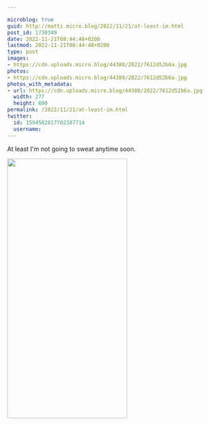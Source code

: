 ```yaml
---

microblog: true
guid: http://matti.micro.blog/2022/11/21/at-least-im.html
post_id: 1730349
date: 2022-11-21T08:44:48+0200
lastmod: 2022-11-21T08:44:48+0200
type: post
images:
- https://cdn.uploads.micro.blog/44388/2022/7612d52b6a.jpg
photos:
- https://cdn.uploads.micro.blog/44388/2022/7612d52b6a.jpg
photos_with_metadata:
- url: https://cdn.uploads.micro.blog/44388/2022/7612d52b6a.jpg
  width: 277
  height: 600
permalink: /2022/11/21/at-least-im.html
twitter:
  id: 1594582817702387714
  username:
---
```

At least I'm not going to sweat anytime soon.

<img src="uploads/2022/7612d52b6a.jpg" width="277" height="600" alt="">
